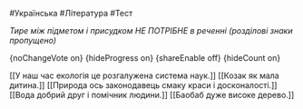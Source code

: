 #Українська #Література #Тест

*Тире між підметом і присудком НЕ ПОТРІБНЕ в реченні (розділові знаки пропущено)*

{noChangeVote on}
{hideProgress on}
{shareEnable off}
{hideCount on}

[[У наш час екологія це розгалужена система наук.]]
[[Козак як мала дитина.]]
[[Природа ось законодавець смаку краси і досконалості.]]
[[Вода добрий друг і помічник людини.]]
[[Баобаб дуже високе дерево.]]
